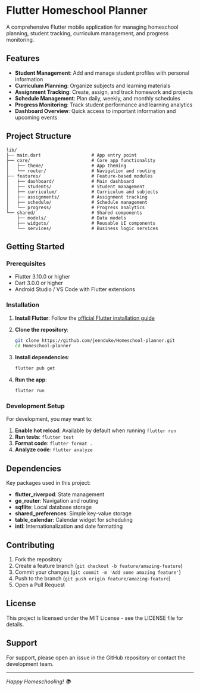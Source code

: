 # Flutter Homeschool Planner

A comprehensive Flutter mobile application for managing homeschool planning, student tracking, curriculum management, and progress monitoring.

## Features

- **Student Management**: Add and manage student profiles with personal information
- **Curriculum Planning**: Organize subjects and learning materials
- **Assignment Tracking**: Create, assign, and track homework and projects
- **Schedule Management**: Plan daily, weekly, and monthly schedules
- **Progress Monitoring**: Track student performance and learning analytics
- **Dashboard Overview**: Quick access to important information and upcoming events

## Project Structure

```
lib/
├── main.dart                   # App entry point
├── core/                       # Core app functionality
│   ├── theme/                  # App theming
│   └── router/                 # Navigation and routing
├── features/                   # Feature-based modules
│   ├── dashboard/              # Main dashboard
│   ├── students/               # Student management
│   ├── curriculum/             # Curriculum and subjects
│   ├── assignments/            # Assignment tracking
│   ├── schedule/               # Schedule management
│   └── progress/               # Progress analytics
└── shared/                     # Shared components
    ├── models/                 # Data models
    ├── widgets/                # Reusable UI components
    └── services/               # Business logic services
```

## Getting Started

### Prerequisites

- Flutter 3.10.0 or higher
- Dart 3.0.0 or higher
- Android Studio / VS Code with Flutter extensions

### Installation

1. **Install Flutter**: Follow the [official Flutter installation guide](https://docs.flutter.dev/get-started/install)

2. **Clone the repository**:
   ```bash
   git clone https://github.com/jennduke/Homeschool-planner.git
   cd Homeschool-planner
   ```

3. **Install dependencies**:
   ```bash
   flutter pub get
   ```

4. **Run the app**:
   ```bash
   flutter run
   ```

### Development Setup

For development, you may want to:

1. **Enable hot reload**: Available by default when running `flutter run`
2. **Run tests**: `flutter test`
3. **Format code**: `flutter format .`
4. **Analyze code**: `flutter analyze`

## Dependencies

Key packages used in this project:

- **flutter_riverpod**: State management
- **go_router**: Navigation and routing
- **sqflite**: Local database storage
- **shared_preferences**: Simple key-value storage
- **table_calendar**: Calendar widget for scheduling
- **intl**: Internationalization and date formatting

## Contributing

1. Fork the repository
2. Create a feature branch (`git checkout -b feature/amazing-feature`)
3. Commit your changes (`git commit -m 'Add some amazing feature'`)
4. Push to the branch (`git push origin feature/amazing-feature`)
5. Open a Pull Request

## License

This project is licensed under the MIT License - see the LICENSE file for details.

## Support

For support, please open an issue in the GitHub repository or contact the development team.

---

*Happy Homeschooling! 📚*